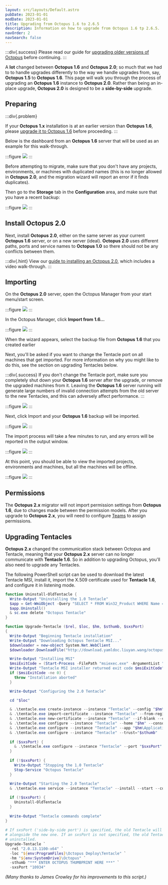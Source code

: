 ```yaml
---
layout: src/layouts/Default.astro
pubDate: 2023-01-01
modDate: 2023-01-01
title: Upgrading from Octopus 1.6 to 2.6.5
description: Information on how to upgrade from Octopus 1.6 tp 2.6.5.
navOrder: 2
navSearch: false
---
```


:::div{.success}
Please read our guide for [upgrading older versions of Octopus](/docs/administration/upgrading/legacy) before continuing.
:::

A **lot** changed between **Octopus 1.6** and **Octopus 2.0**; so much that we had to to handle upgrades differently to the way we handle upgrades from, say, **Octopus 1.5** to **Octopus 1.6**. This page will walk you through the process of upgrading an **Octopus 1.6** instance to **Octopus 2.0**. Rather than being an in-place upgrade, **Octopus 2.0** is designed to be a **side-by-side** upgrade.

## Preparing

:::div{.problem}

If your **Octopus 1.x** installation is at an earlier version than **Octopus 1.6**, please [upgrade it to Octopus 1.6](https://yamldoc.liuyan.wang/downloads/previous) before proceeding.
:::

Below is the dashboard from an **Octopus 1.6** server that will be used as an example for this walk-through.

:::figure
![](/docs/administration/upgrading/legacy/images/3278001.png)
:::

Before attempting to migrate, make sure that you don't have any projects, environments, or machines with duplicated names (this is no longer allowed in **Octopus 2.0**, and the migration wizard will report an error if it finds duplicates).

Then go to the **Storage** tab in the **Configuration** area, and make sure that you have a recent backup:

:::figure
![](/docs/administration/upgrading/legacy/images/3277999.png)
:::

## Install Octopus 2.0

Next, install **Octopus 2.0**, either on the same server as your current **Octopus 1.6** server, or on a new server (ideal). **Octopus 2.0** uses different paths, ports and service names to **Octopus 1.0** so there should not be any conflicts between them.

:::div{.hint}
View our [guide to installing an Octopus 2.0](/docs/installation), which includes a video walk-through.
:::

## Importing

On the **Octopus 2.0** server, open the Octopus Manager from your start menu/start screen.

:::figure
![](/docs/administration/upgrading/legacy/images/3277998.png)
:::

In the Octopus Manager, click **Import from 1.6...**

:::figure
![](/docs/administration/upgrading/legacy/images/3277997.png)
:::

When the wizard appears, select the backup file from **Octopus 1.6** that you created earlier

Next, you'll be asked if you want to change the Tentacle port on all machines that get imported. For more information on why you might like to do this, see the section on upgrading Tentacles below.

:::div{.success}
If you don't change the Tentacle port, make sure you completely shut down your **Octopus 1.6** server after the upgrade, or remove the upgraded machines from it. Leaving the **Octopus 1.6** server running will generate large numbers of invalid connection attempts from the old server to the new Tentacles, and this can adversely affect performance.
:::

:::figure
![](/docs/administration/upgrading/legacy/images/3277995.png)
:::

Next, click Import and your **Octopus 1.6** backup will be imported.

:::figure
![](/docs/administration/upgrading/legacy/images/3277994.png)
:::

The import process will take a few minutes to run, and any errors will be reported in the output window.

:::figure
![](/docs/administration/upgrading/legacy/images/3277993.png)
:::

At this point, you should be able to view the imported projects, environments and machines, but all the machines will be offline.

:::figure
![](/docs/administration/upgrading/legacy/images/3277992.png)
:::

## Permissions

The **Octopus 2.x** migrator will not import permission settings from **Octopus 1.6**, due to changes made between the permission models. After you upgrade to **Octopus 2.x**, you will need to configure [Teams](/docs/security/users-and-teams) to assign permissions.

## Upgrading Tentacles

**Octopus 2.x** changed the communication stack between Octopus and Tentacle, meaning that your **Octopus 2.x** server can no longer communicate with **Tentacle 1.6**. So in addition to upgrading Octopus, you'll also need to upgrade any Tentacles.

The following PowerShell script can be used to download the latest Tentacle MSI, install it, import the X.509 certificate used for **Tentacle 1.6**, and configure it in listening mode.

```powershell
function Uninstall-OldTentacle {
  Write-Output "Uninstalling the 1.0 Tentacle"
  $app = Get-WmiObject -Query "SELECT * FROM Win32_Product WHERE Name = 'Octopus Deploy Tentacle' AND Version < 2.0"          
  $app.Uninstall()
  & sc.exe delete "Octopus Tentacle"
}

function Upgrade-Tentacle ($rel, $loc, $hm, $sthumb, $sxsPort)
{
  Write-Output "Beginning Tentacle installation"
  Write-Output "Downloading Octopus Tentacle MSI..."
  $downloader = new-object System.Net.WebClient
  $downloader.DownloadFile("http://download.yamldoc.liuyan.wang/octopus/Octopus.Tentacle.$rel.msi", [System.IO.Path]::GetFullPath(".\Tentacle.msi"))

  Write-Output "Installing MSI"
  $msiExitCode = (Start-Process -FilePath "msiexec.exe" -ArgumentList "/i Tentacle.msi /quiet" -Wait -PassThru).ExitCode
  Write-Output "Tentacle MSI installer returned exit code $msiExitCode"
  if ($msiExitCode -ne 0) {
    throw "Installation aborted"
  }

  Write-Output "Configuring the 2.0 Tentacle"

  cd "$loc"

  & .\tentacle.exe create-instance --instance "Tentacle" --config "$hm\Tentacle\Tentacle.config" --console
  & .\tentacle.exe import-certificate --instance "Tentacle" --from-registry  --console
  & .\tentacle.exe new-certificate --instance "Tentacle" --if-blank --console
  & .\tentacle.exe configure --instance "Tentacle" --home "$hm" --console
  & .\tentacle.exe configure --instance "Tentacle" --app "$hm\Applications" --console
  & .\tentacle.exe configure --instance "Tentacle" --trust="$sthumb"
 
  if ($sxsPort) {
    & .\tentacle.exe configure --instance "Tentacle" --port "$sxsPort" --console
  }
 
  if (!$sxsPort) {
    Write-Output "Stopping the 1.0 Tentacle"
    Stop-Service "Octopus Tentacle"
  }
 
  Write-Output "Starting the 2.0 Tentacle"
  & .\tentacle.exe service --instance "Tentacle" --install --start --console

  if (!$sxsPort) {
    Uninstall-OldTentacle
  }
 
  Write-Output "Tentacle commands complete"
}
 
# If sxsPort ('side-by-side port') is specified, the old Tentacle will remain running
# alongside the new one. If an sxsPort is not specified, the old Tentacle will be
# uninstalled.
Upgrade-Tentacle `
  -rel "2.0.13.1100-x64" `
  -loc "${env:ProgramFiles}\Octopus Deploy\Tentacle" `
  -hm "${env:SystemDrive}\Octopus" `
  -sthumb "*** ENTER OCTOPUS THUMBPRINT HERE ***" `
  -sxsPort "10934"
```

*(Many thanks to James Crowley for his improvements to this script.)*
